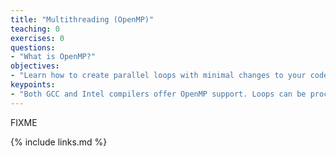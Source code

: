 ```yaml
---
title: "Multithreading (OpenMP)"
teaching: 0
exercises: 0
questions:
- "What is OpenMP?"
objectives:
- "Learn how to create parallel loops with minimal changes to your code."
keypoints:
- "Both GCC and Intel compilers offer OpenMP support. Loops can be processed in parallel if there is no data dependency between each iteration of the loop."
---
```

FIXME

{% include links.md %}
